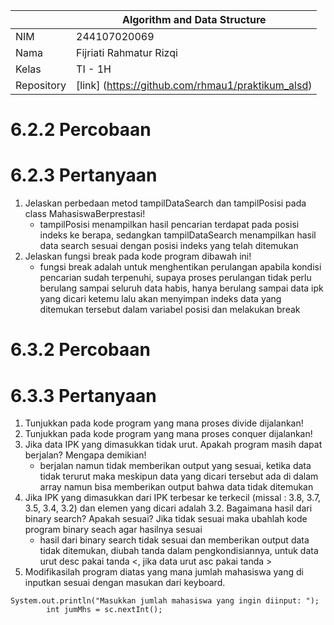 |            | Algorithm and Data Structure                      |
| ---------- | ------------------------------------------------- |
| NIM        | 244107020069                                      |
| Nama       | Fijriati Rahmatur Rizqi                           |
| Kelas      | TI - 1H                                           |
| Repository | [link] (https://github.com/rhmau1/praktikum_alsd) |

# 6.2.2 Percobaan

# 6.2.3 Pertanyaan

1. Jelaskan perbedaan metod tampilDataSearch dan tampilPosisi pada class MahasiswaBerprestasi!
   - tampilPosisi menampilkan hasil pencarian terdapat pada posisi indeks ke berapa, sedangkan tampilDataSearch menampilkan hasil data search sesuai dengan posisi indeks yang telah ditemukan
2. Jelaskan fungsi break pada kode program dibawah ini!
   - fungsi break adalah untuk menghentikan perulangan apabila kondisi pencarian sudah terpenuhi, supaya proses perulangan tidak perlu berulang sampai seluruh data habis, hanya berulang sampai data ipk yang dicari ketemu lalu akan menyimpan indeks data yang ditemukan tersebut dalam variabel posisi dan melakukan break

# 6.3.2 Percobaan

# 6.3.3 Pertanyaan

1. Tunjukkan pada kode program yang mana proses divide dijalankan!
2. Tunjukkan pada kode program yang mana proses conquer dijalankan!
3. Jika data IPK yang dimasukkan tidak urut. Apakah program masih dapat berjalan? Mengapa demikian!
   - berjalan namun tidak memberikan output yang sesuai, ketika data tidak terurut maka meskipun data yang dicari tersebut ada di dalam array namun bisa memberikan output bahwa data tidak ditemukan
4. Jika IPK yang dimasukkan dari IPK terbesar ke terkecil (missal : 3.8, 3.7, 3.5, 3.4, 3.2) dan elemen yang dicari adalah 3.2. Bagaimana hasil dari binary search? Apakah sesuai? Jika tidak sesuai maka ubahlah kode program binary seach agar hasilnya sesuai
   - hasil dari binary search tidak sesuai dan memberikan output data tidak ditemukan, diubah tanda dalam pengkondisiannya, untuk data urut desc pakai tanda <, jika data urut asc pakai tanda >
5. Modifikasilah program diatas yang mana jumlah mahasiswa yang di inputkan sesuai dengan masukan dari keyboard.

```
System.out.println("Masukkan jumlah mahasiswa yang ingin diinput: ");
        int jumMhs = sc.nextInt();
```
